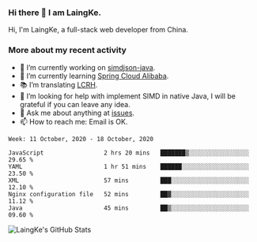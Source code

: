 ### Hi there 👋 I am LaingKe.

Hi, I'm LaingKe, a full-stack web developer from China.

### More about my recent activity

- 🔭 I’m currently working on [simdjson-java](https://github.com/laingke/simdjson-java).
- 🌱 I’m currently learning [Spring Cloud Alibaba](https://github.com/alibaba/spring-cloud-alibaba).
- :books: I’m translating [LCRH](https://github.com/LCTT/LCRH).
- 🤔 I’m looking for help with implement SIMD in native Java, I will be grateful if you can leave any idea.
- 💬 Ask me about anything at [issues](https://github.com/laingke/laingke/issues).
- 📫 How to reach me: Email is OK.

<!--START_SECTION:waka-->
```text
Week: 11 October, 2020 - 18 October, 2020

JavaScript                 2 hrs 20 mins   ███████▒░░░░░░░░░░░░░░░░░   29.65 % 
YAML                       1 hr 51 mins    ██████░░░░░░░░░░░░░░░░░░░   23.50 % 
XML                        57 mins         ███░░░░░░░░░░░░░░░░░░░░░░   12.10 % 
Nginx configuration file   52 mins         ██▓░░░░░░░░░░░░░░░░░░░░░░   11.12 % 
Java                       45 mins         ██▒░░░░░░░░░░░░░░░░░░░░░░   09.60 % 
```
<!--END_SECTION:waka-->

![LaingKe's GitHub Stats](https://github-readme-stats.vercel.app/api?username=laingke&show_icons=true&theme=nightowl&count_private=true)
